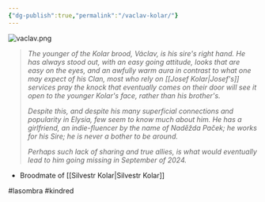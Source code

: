 ```yaml
---
{"dg-publish":true,"permalink":"/vaclav-kolar/"}
---
```


![vaclav.png](/img/user/vaclav.png)

> *The younger of the Kolar brood, Václav, is his sire's right hand. He has always stood out, with an easy going attitude, looks that are easy on the eyes, and an awfully warm aura in contrast to what one may expect of his Clan, most who rely on [[Josef Kolar\|Josef's]] services pray the knock that eventually comes on their door will see it open to the younger Kolar's face, rather than his brother's.* 
> 
> *Despite this, and despite his many superficial connections and popularity in Elysia, few seem to know much about him. He has a girlfriend, an indie-fluencer by the name of Naděžda Paček; he works for his Sire; he is never a bother to be around.*
> 
> *Perhaps such lack of sharing and true allies, is what would eventually lead to him going missing in September of 2024.*

- Broodmate of [[Silvestr Kolar\|Silvestr Kolar]]

#lasombra #kindred 